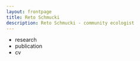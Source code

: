```yaml
---
layout: frontpage
title: Reto Schmucki
description: Reto Schmucki - community ecologist
---
```


- research
- publication
- cv
